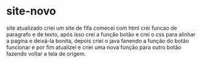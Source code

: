 # site-novo
site atualizado
criei um site de fifa comecei com html crei funcao de paragrafo e de texto, após isso crei a função botão e crei o css para alinhar a pagina e deixá-la bonita, depois criei o java fanendo a função do botão funcionar e por fim atualizei e criei uma nova função para outro botão fazendo voltar a tela de origem.
